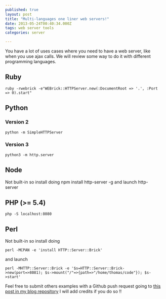 ```yaml
---
published: true
layout: post
title: "Multi-languages one liner web servers!"
date: 2013-05-24T00:40:34.000Z
tags: web server tools
categories: server

---
```


You have a lot of uses cases where you need to have a web server, like when you use ajax calls. We will review some way to do it with different programming languages.

## Ruby

    ruby -rwebrick -e"WEBrick::HTTPServer.new(:DocumentRoot => '.', :Port => 0).start"

## Python

### Version 2
    python -m SimpleHTTPServer

### Version 3
    python3 -m http.server

## Node

Not built-in so install doing
    npm install http-server -g
and launch
    http-server

## PHP (>= 5.4)
    php -S localhost:8080

## Perl
Not built-in so install doing

    perl -MCPAN -e 'install HTTP::Server::Brick'
and launch

    perl -MHTTP::Server::Brick -e '$s=HTTP::Server::Brick->new(port=>8081); $s->mount("/"=>{path=>"/home/thomas/code"}); $s->start'
    
Feel free to submit others examples with a Github push request going to [this post in my blog repository](https://github.com/ThomasG77/thomasg77.github.io/tree/master/_posts/2013-05-24-multi-languages-one-liner-web-servers.markdown)
I will add credits if you do so !!
    
